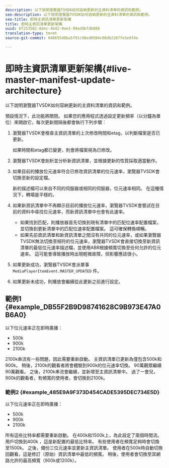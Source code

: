 ```yaml
---
description: 以下說明瀏覽器TVSDK如何容納更新的主資料清單的資訊和範例。
seo-description: 以下說明瀏覽器TVSDK如何容納更新的主資料清單的資訊和範例。
seo-title: 即時主資訊清單更新架構
title: 即時主資訊清單更新架構
uuid: 6f253502-8dec-4b42-9ee1-99ad9bfd6080
translation-type: tm+mt
source-git-commit: 040655d8ba5f91c98ed0584c08db226ffe1e0f4e

---
```



# 即時主資訊清單更新架構{#live-master-manifest-update-architecture}

以下說明瀏覽器TVSDK如何容納更新的主資料清單的資訊和範例。

預設情況下，此功能將關閉。 如果您的應用程式透過設定更新頻率（以分鐘為單位）來開啟它，每次更新間隔後都會執行下列步驟：

1. 瀏覽器TVSDK會檢查主資訊清單的上次修改時間和etag，以判斷檔案是否已更新。

   如果時間和etag都已變更，則會將檔案視為已修改。
1. 瀏覽器TVSDK會剖析並分析新資訊清單，並根據更新的性質採取適當動作。
1. 如果目前的播放位元速率符合已修改資訊清單的位元速率，瀏覽器TVSDK會切換至新的設定檔。

   新的描述檔可以來自不同的伺服器或相同的伺服器，位元速率相同。 在這種情況下，轉場是平穩的。
1. 如果新資訊清單中不再顯示目前的播放位元速率，瀏覽器TVSDK會嘗試在目前的資料中尋找位元速率，而新資訊清單中也會有此速率。

   * 如果找到匹配，則播放器首先切換到現有清單中的匹配位速率配置檔案，並切換到更新清單中的匹配位速率配置檔案。 這可確保轉換順暢。
   * 如果先前資訊清單和新資訊清單之間沒有共同的位元速率，或如果瀏覽器TVSDK無法切換至相符的位元速率，瀏覽器TVSDK會直接切換至新資訊清單的最低位元速率描述檔，並使用ABR根據頻寬切換至任何允許的位元速率。 這可能會導致播放時出現輕微故障，但影響應該很小。

1. 如果更新成功，瀏覽器TVSDK會派單事 `MediaPlayerItemEvent.MASTER_UPDATED` 件。
1. 如果更新未成功，則播放會繼續從此更新之前進行設定。

## 範例1 {#example_DB55F2B9D98741628C9B973E47A0B6A0}

以下位元速率正在即時廣播：

* 500k
* 900k
* 2100k

2100k串流有一些問題，因此需要重新啟動。 主資訊清單已更新為僅包含500k和900k。 稍後，2100k的觀看者將會體驗到900k的位元速率切換。 90萬觀眾繼續90萬觀看。 之後，2100k串流會繼續，並新增至主資訊清單中。 過了一會兒，900k的觀看者，有頻寬的使用者，會切換到2100k。

### 範例2 {#example_485E9A9F373D454CADE5395DEC734E5D}

以下位元速率正在即時廣播：

* 500k
* 900k
* 2100k

所有這些比特率都需要重新啟動。 在400k和1500k上，為此設定了兩個時間流。 用戶切換到400k ，這是新配置的最低比特率。 有些使用者在頻寬足夠時會切換至1500k。 之後，備份三位元速率並更新主資訊清單。 使用者在500k時自動切換回觀看，這是修訂（原始）資訊清單中最低的頻寬。 稍後，使用者會切換至其網路允許的最高頻寬（900k或1200k）。

<!-- 

WRITER: Add relref to api/psdk/asdoc-dhls_1.4/com/adobe/mediacore/events/MediaPlayerItemEvent.html#MASTER_UPDATED

 -->

